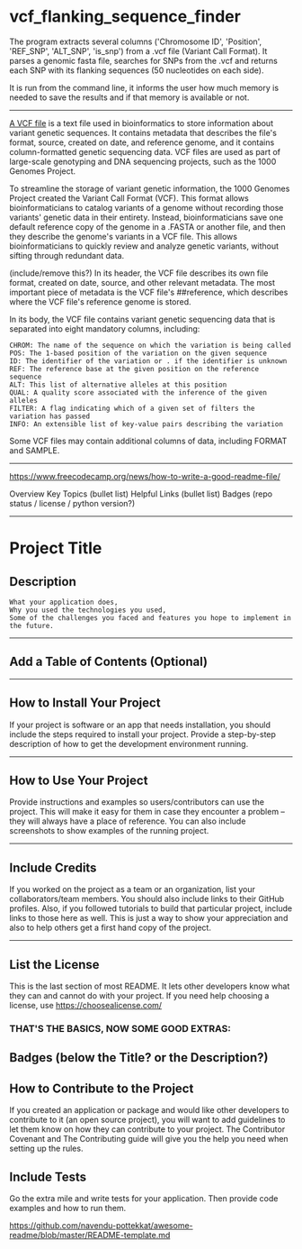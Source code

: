 # vcf_flanking_sequence_finder

The program extracts several columns ('Chromosome ID', 'Position', 'REF_SNP', 'ALT_SNP', 'is_snp') from a .vcf file (Variant Call Format). It parses a genomic fasta file, searches for SNPs from the .vcf and returns each SNP with its flanking sequences (50 nucleotides on each side).

It is run from the command line, it informs the user how much memory is needed to save the results and if that memory is available or not.

***



[A VCF file][1] is a text file used in bioinformatics to store information about variant genetic sequences. It contains metadata that describes the file's format, source, created on date, and reference genome, and it contains column-formatted genetic sequencing data. VCF files are used as part of large-scale genotyping and DNA sequencing projects, such as the 1000 Genomes Project.

To streamline the storage of variant genetic information, the 1000 Genomes Project created the Variant Call Format (VCF). This format allows bioinformaticians to catalog variants of a genome without recording those variants' genetic data in their entirety. Instead, bioinformaticians save one default reference copy of the genome in a .FASTA or another file, and then they describe the genome's variants in a VCF file. This allows bioinformaticians to quickly review and analyze genetic variants, without sifting through redundant data.

(include/remove this?)
In its header, the VCF file describes its own file format, created on date, source, and other relevant metadata. The most important piece of metadata is the VCF file's ##reference, which describes where the VCF file's reference genome is stored.

In its body, the VCF file contains variant genetic sequencing data that is separated into eight mandatory columns, including:

    CHROM: The name of the sequence on which the variation is being called
    POS: The 1-based position of the variation on the given sequence
    ID: The identifier of the variation or . if the identifier is unknown
    REF: The reference base at the given position on the reference sequence
    ALT: This list of alternative alleles at this position
    QUAL: A quality score associated with the inference of the given alleles
    FILTER: A flag indicating which of a given set of filters the variation has passed
    INFO: An extensible list of key-value pairs describing the variation

Some VCF files may contain additional columns of data, including FORMAT and SAMPLE.


[1]: https://fileinfo.com/extension/vcf

***




https://www.freecodecamp.org/news/how-to-write-a-good-readme-file/

Overview
Key Topics (bullet list)
Helpful Links (bullet list)
Badges (repo status / license / python version?)

***

# Project Title

## Description
    What your application does,
    Why you used the technologies you used,
    Some of the challenges you faced and features you hope to implement in the future.

***

## Add a Table of Contents (Optional)

***

## How to Install Your Project
If your project is software or an app that needs installation, you should include the steps required to install your project. Provide a step-by-step description of how to get the development environment running.

***

## How to Use Your Project
Provide instructions and examples so users/contributors can use the project. This will make it easy for them in case they encounter a problem – they will always have a place of reference.
You can also include screenshots to show examples of the running project.

***

## Include Credits
If you worked on the project as a team or an organization, list your collaborators/team members. You should also include links to their GitHub profiles.
Also, if you followed tutorials to build that particular project, include links to those here as well. This is just a way to show your appreciation and also to help others get a first hand copy of the project.

***

## List the License
This is the last section of most README. It lets other developers know what they can and cannot do with your project. If you need help choosing a license, use https://choosealicense.com/

### THAT'S THE BASICS, NOW SOME GOOD EXTRAS:

## Badges (below the Title? or the Description?)

## How to Contribute to the Project
If you created an application or package and would like other developers to contribute to it (an open source project), you will want to add guidelines to let them know on how they can contribute to your project.
The Contributor Covenant and The Contributing guide will give you the help you need when setting up the rules.

## Include Tests
Go the extra mile and write tests for your application. Then provide code examples and how to run them.

https://github.com/navendu-pottekkat/awesome-readme/blob/master/README-template.md
